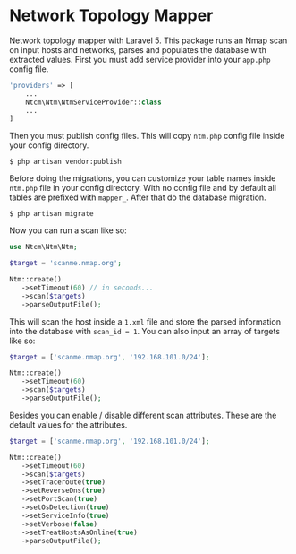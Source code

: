 # Network Topology Mapper

Network topology mapper with Laravel 5. This package runs an Nmap scan on input hosts and networks, parses and populates the database with extracted values. First you must add service provider into your `app.php` config file.
```php
'providers' => [
    ...
    Ntcm\Ntm\NtmServiceProvider::class
    ...
]
```

Then you must publish config files. This will copy `ntm.php` config file inside your config directory.
```
$ php artisan vendor:publish
```

Before doing the migrations, you can customize your table names inside `ntm.php` file in your config directory. With no config file and by default all tables are prefixed with `mapper_`. After that do the database migration.
```
$ php artisan migrate
```

Now you can run a scan like so:
```php
use Ntcm\Ntm\Ntm;

$target = 'scanme.nmap.org';

Ntm::create()
   ->setTimeout(60) // in seconds...
   ->scan($targets)
   ->parseOutputFile();
```

This will scan the host inside a `1.xml` file and store the parsed information into the database with `scan_id = 1`. You can also input an array of targets like so: 
```php
$target = ['scanme.nmap.org', '192.168.101.0/24'];

Ntm::create()
   ->setTimeout(60)
   ->scan($targets)
   ->parseOutputFile();
```

Besides you can enable / disable different scan attributes. These are the default values for the attributes.
```php
$target = ['scanme.nmap.org', '192.168.101.0/24'];

Ntm::create()
   ->setTimeout(60)
   ->scan($targets)
   ->setTraceroute(true)
   ->setReverseDns(true)
   ->setPortScan(true)
   ->setOsDetection(true)
   ->setServiceInfo(true)
   ->setVerbose(false)
   ->setTreatHostsAsOnline(true)
   ->parseOutputFile();
```

